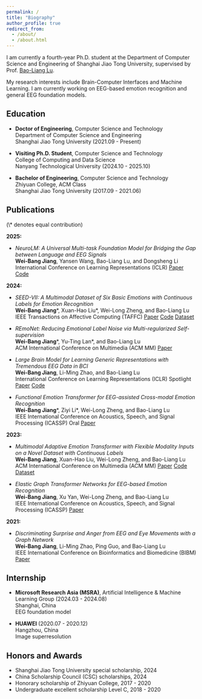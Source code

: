 ```yaml
---
permalink: /
title: "Biography"
author_profile: true
redirect_from: 
  - /about/
  - /about.html
---
```


I am currently a fourth-year Ph.D. student at the Department of Computer Science and Engineering of Shanghai Jiao Tong University, supervised by Prof. [Bao-Liang Lu](https://bcmi.sjtu.edu.cn/~lubaoliang/).

My research interests include Brain-Computer Interfaces and Machine Learning.  I am currently working on EEG-based emotion recognition and general EEG foundation models.

<h2 id="education"> Education</h2>

- **Doctor of Engineering**, Computer Science and Technology<br>
  Department of Computer Science and Engineering<br>
  Shanghai Jiao Tong University (2021.09 - Present)

- **Visiting Ph.D. Student**, Computer Science and Technology<br>
  College of Computing and Data Science<br>
  Nanyang Technological University (2024.10 - 2025.10)
  
- **Bachelor of Engineering**, Computer Science and Technology<br>
  Zhiyuan College, ACM Class<br>
  Shanghai Jiao Tong University (2017.09 - 2021.06)

<h2 id="publications"> Publications</h2>
(\* denotes equal contribution)

**2025:**
- *NeuroLM: A Universal Multi-task Foundation Model for Bridging the Gap between Language and EEG Signals*     
  **Wei-Bang Jiang**, Yansen Wang, Bao-Liang Lu, and Dongsheng Li   
  International Conference on Learning Representations (ICLR) [Paper](https://openreview.net/pdf?id=Io9yFt7XH7) [Code](https://github.com/935963004/NeuroLM)

**2024:**
- *SEED-VII: A Multimodal Dataset of Six Basic Emotions with Continuous Labels for Emotion Recognition*     
  **Wei-Bang Jiang**\*, Xuan-Hao Liu\*, Wei-Long Zheng, and Bao-Liang Lu   
  IEEE Transactions on Affective Computing (TAFFC) [Paper](https://xploreqa.ieee.org/document/10731546) [Code](https://github.com/935963004/MAET) [Dataset](https://bcmi.sjtu.edu.cn/home/seed/seed-vii.html)

- *REmoNet: Reducing Emotional Label Noise via Multi-regularized Self-supervision*     
  **Wei-Bang Jiang**\*, Yu-Ting Lan\*, and Bao-Liang Lu   
  ACM International Conference on Multimedia (ACM MM) [Paper](https://dl.acm.org/doi/pdf/10.1145/3664647.3681406)

- *Large Brain Model for Learning Generic Representations with Tremendous EEG Data in BCI*     
  **Wei-Bang Jiang**, Li-Ming Zhao, and Bao-Liang Lu   
  International Conference on Learning Representations (ICLR) Spotlight [Paper](https://openreview.net/pdf?id=QzTpTRVtrP) [Code](https://github.com/935963004/LaBraM)

- *Functional Emotion Transformer for EEG-assisted Cross-modal Emotion Recognition*     
  **Wei-Bang Jiang**\*, Ziyi Li\*, Wei-Long Zheng, and Bao-Liang Lu   
  IEEE International Conference on Acoustics, Speech, and Signal Processing (ICASSP) Oral [Paper](https://ieeexplore.ieee.org/iel7/10445798/10445803/10446937.pdf)

**2023:**
- *Multimodal Adaptive Emotion Transformer with Flexible Modality Inputs on a Novel Dataset with Continuous Labels*     
  **Wei-Bang Jiang**, Xuan-Hao Liu, Wei-Long Zheng, and Bao-Liang Lu   
  ACM International Conference on Multimedia (ACM MM) [Paper](https://dl.acm.org/doi/pdf/10.1145/3581783.3613797) [Code](https://github.com/935963004/MAET) [Dataset](https://bcmi.sjtu.edu.cn/home/seed/seed-vii.html)

- *Elastic Graph Transformer Networks for EEG-based Emotion Recognition*     
  **Wei-Bang Jiang**, Xu Yan, Wei-Long Zheng, and Bao-Liang Lu   
  IEEE International Conference on Acoustics, Speech, and Signal Processing (ICASSP) [Paper](https://ieeexplore.ieee.org/iel7/10094559/10094560/10096511.pdf)

**2021:**
- *Discriminating Surprise and Anger from EEG and Eye Movements with a Graph Network*     
  **Wei-Bang Jiang**, Li-Ming Zhao, Ping Guo, and Bao-Liang Lu   
  IEEE International Conference on Bioinformatics and Biomedicine (BIBM) [Paper](https://ieeexplore.ieee.org/iel7/9669261/9669139/09669637.pdf)

<h2 id="internship"> Internship</h2>

- **Microsoft Research Asia (MSRA)**, Artificial Intelligence & Machine Learning Group (2024.03 - 2024.08)<br>
  Shanghai, China<br>
  EEG foundation model

- **HUAWEI** (2020.07 - 2020.12)<br>
  Hangzhou, China<br>
  Image superresolution

<h2 id="honors"> Honors and Awards</h2>

- Shanghai Jiao Tong University special scholarship, 2024
- China Scholarship Council (CSC) scholarships, 2024
- Honorary scholarship of Zhiyuan College, 2017 - 2020
- Undergraduate excellent scholarship Level C, 2018 - 2020
